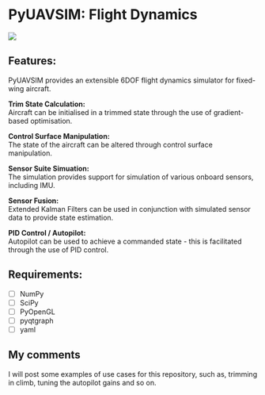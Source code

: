 # PyUAVSIM: Flight Dynamics

<img src="media/trimmed_state.gif" />

## **Features:**
PyUAVSIM provides an extensible 6DOF flight dynamics simulator for fixed-wing aircraft.

**Trim State Calculation:**
<br>Aircraft can be initialised in a trimmed state through the use of gradient-based optimisation.

**Control Surface Manipulation:**
<br>The state of the aircraft can be altered through control surface manipulation.

**Sensor Suite Simuation:**
<br>The simulation provides support for simulation of various onboard sensors, including IMU.

**Sensor Fusion:**
<br>Extended Kalman Filters can be used in conjunction with simulated sensor data to provide state estimation.

**PID Control / Autopilot:**
<br>Autopilot can be used to achieve a commanded state - this is facilitated through the use of PID control.

## **Requirements:**
- [ ] NumPy
- [ ] SciPy
- [ ] PyOpenGL
- [ ] pyqtgraph
- [ ] yaml

## **My comments**
I will post some examples of use cases for this repository, such as, trimming in climb, tuning the autopilot gains and so on.
